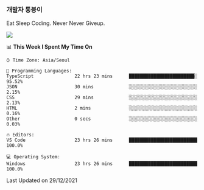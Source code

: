 ### 개발자 통붕이
Eat Sleep Coding.
Never Never Giveup.

<img src="https://github-readme-stats.vercel.app/api/top-langs/?username=tiaz0128&layout=compact" />

<br/>

<!--START_SECTION:waka-->
📊 **This Week I Spent My Time On** 

```text
⌚︎ Time Zone: Asia/Seoul

💬 Programming Languages: 
TypeScript               22 hrs 23 mins      ████████████████████████░   95.52% 
JSON                     30 mins             ░░░░░░░░░░░░░░░░░░░░░░░░░   2.15% 
CSS                      29 mins             ░░░░░░░░░░░░░░░░░░░░░░░░░   2.13% 
HTML                     2 mins              ░░░░░░░░░░░░░░░░░░░░░░░░░   0.16% 
Other                    0 secs              ░░░░░░░░░░░░░░░░░░░░░░░░░   0.03%

🔥 Editors: 
VS Code                  23 hrs 26 mins      █████████████████████████   100.0%

💻 Operating System: 
Windows                  23 hrs 26 mins      █████████████████████████   100.0%

```


 Last Updated on 29/12/2021
<!--END_SECTION:waka-->
